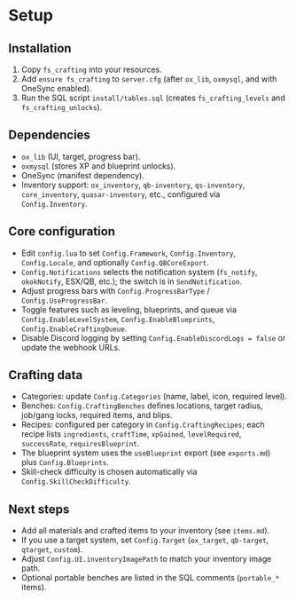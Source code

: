 # Setup

## Installation
1. Copy `fs_crafting` into your resources.
2. Add `ensure fs_crafting` to `server.cfg` (after `ox_lib`, `oxmysql`, and with OneSync enabled).
3. Run the SQL script `install/tables.sql` (creates `fs_crafting_levels` and `fs_crafting_unlocks`).

## Dependencies
- `ox_lib` (UI, target, progress bar).
- `oxmysql` (stores XP and blueprint unlocks).
- OneSync (manifest dependency).
- Inventory support: `ox_inventory`, `qb-inventory`, `qs-inventory`, `core_inventory`, `quasar-inventory`, etc., configured via `Config.Inventory`.

## Core configuration
- Edit `config.lua` to set `Config.Framework`, `Config.Inventory`, `Config.Locale`, and optionally `Config.QBCoreExport`.
- `Config.Notifications` selects the notification system (`fs_notify`, `okokNotify`, ESX/QB, etc.); the switch is in `SendNotification`.
- Adjust progress bars with `Config.ProgressBarType` / `Config.UseProgressBar`.
- Toggle features such as leveling, blueprints, and queue via `Config.EnableLevelSystem`, `Config.EnableBlueprints`, `Config.EnableCraftingQueue`.
- Disable Discord logging by setting `Config.EnableDiscordLogs = false` or update the webhook URLs.

## Crafting data
- Categories: update `Config.Categories` (name, label, icon, required level).
- Benches: `Config.CraftingBenches` defines locations, target radius, job/gang locks, required items, and blips.
- Recipes: configured per category in `Config.CraftingRecipes`; each recipe lists `ingredients`, `craftTime`, `xpGained`, `levelRequired`, `successRate`, `requiresBlueprint`.
- The blueprint system uses the `useBlueprint` export (see `exports.md`) plus `Config.Blueprints`.
- Skill-check difficulty is chosen automatically via `Config.SkillCheckDifficulty`.

## Next steps
- Add all materials and crafted items to your inventory (see `items.md`).
- If you use a target system, set `Config.Target` (`ox_target`, `qb-target`, `qtarget`, `custom`).
- Adjust `Config.UI.inventoryImagePath` to match your inventory image path.
- Optional portable benches are listed in the SQL comments (`portable_*` items).
